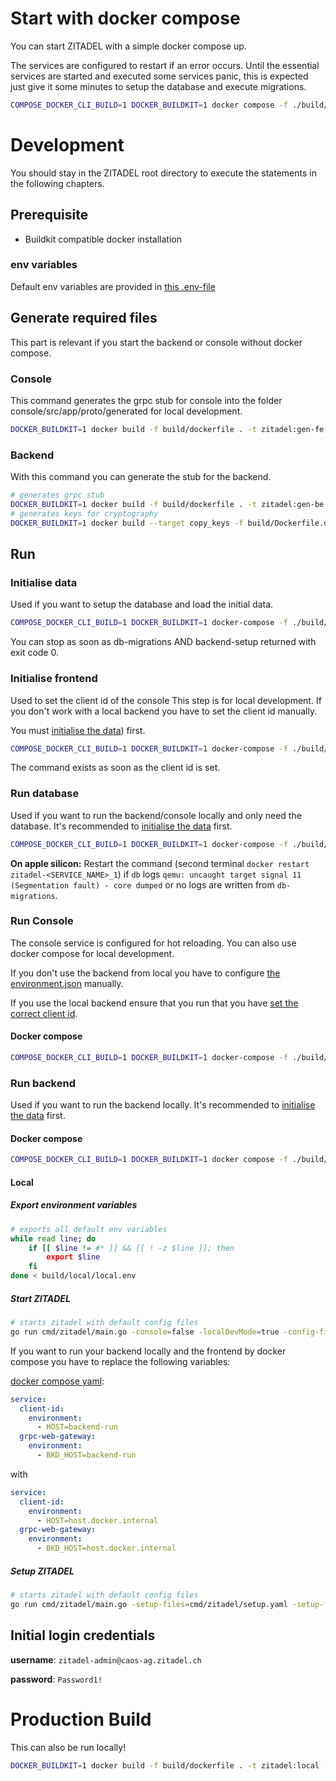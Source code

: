 # Start with docker compose

You can start ZITADEL with a simple docker compose up.

The services are configured to restart if an error occurs. Until the essential services are started and executed some services panic, this is expected just give it some minutes to setup the database and execute migrations.

```bash
COMPOSE_DOCKER_CLI_BUILD=1 DOCKER_BUILDKIT=1 docker compose -f ./build/local/docker-compose-dev.yml --profile init --profile backend --profile frontend -p zitadel up
```

# Development

You should stay in the ZITADEL root directory to execute the statements in the following chapters.

## Prerequisite

- Buildkit compatible docker installation

### env variables

Default env variables are provided in [this .env-file](build/local/local.env)

## Generate required files

This part is relevant if you start the backend or console without docker compose.

### Console

This command generates the grpc stub for console into the folder console/src/app/proto/generated for local development.

```bash
DOCKER_BUILDKIT=1 docker build -f build/dockerfile . -t zitadel:gen-fe --target npm-copy -o .
```

### Backend

With this command you can generate the stub for the backend.

```bash
# generates grpc stub
DOCKER_BUILDKIT=1 docker build -f build/dockerfile . -t zitadel:gen-be --target go-copy -o .
# generates keys for cryptography
DOCKER_BUILDKIT=1 docker build --target copy_keys -f build/Dockerfile.dev . -o .keys
```

## Run

### Initialise data

Used if you want to setup the database and load the initial data.

```bash
COMPOSE_DOCKER_CLI_BUILD=1 DOCKER_BUILDKIT=1 docker-compose -f ./build/local/docker-compose-dev.yml --profile database --profile init-backend -p zitadel up
```

You can stop as soon as db-migrations AND backend-setup returned with exit code 0.

### Initialise frontend

Used to set the client id of the console This step is for local development. If you don't work with a local backend you have to set the client id manually.

You must [initialise the data](###-Initialise-data)) first.

```bash
COMPOSE_DOCKER_CLI_BUILD=1 DOCKER_BUILDKIT=1 docker-compose -f ./build/local/docker-compose-dev.yml --profile database --profile backend --profile init-frontend -p zitadel up --exit-code-from client-id
```

The command exists as soon as the client id is set.

### Run database

Used if you want to run the backend/console locally and only need the database. It's recommended to [initialise the data](###-Initialise-data) first.

```bash
COMPOSE_DOCKER_CLI_BUILD=1 DOCKER_BUILDKIT=1 docker-compose -f ./build/local/docker-compose-dev.yml --profile database -p zitadel up
```

**On apple silicon:**
Restart the command (second terminal `docker restart zitadel-<SERVICE_NAME>_1`) if `db` logs `qemu: uncaught target signal 11 (Segmentation fault) - core dumped` or no logs are written from `db-migrations`.

### Run Console

The console service is configured for hot reloading. You can also use docker compose for local development.

If you don't use the backend from local you have to configure [the environment.json](local/environment.json) manually.

If you use the local backend ensure that you run that you have [set the correct client id](###-Initialise-frontend).

#### Docker compose

```bash
COMPOSE_DOCKER_CLI_BUILD=1 DOCKER_BUILDKIT=1 docker-compose -f ./build/local/docker-compose-dev.yml --profile frontend -p zitadel up
```

### Run backend

Used if you want to run the backend locally. It's recommended to [initialise the data](###-Initialise-data) first.

#### Docker compose

```bash
COMPOSE_DOCKER_CLI_BUILD=1 DOCKER_BUILDKIT=1 docker compose -f ./build/local/docker-compose-dev.yml --profile database --profile backend -p zitadel up
```

#### Local

##### Export environment variables

```bash
# exports all default env variables
while read line; do
    if [[ $line != #* ]] && [[ ! -z $line ]]; then
        export $line
    fi
done < build/local/local.env
```

##### Start ZITADEL

```bash
# starts zitadel with default config files
go run cmd/zitadel/main.go -console=false -localDevMode=true -config-files=cmd/zitadel/startup.yaml -config-files=cmd/zitadel/system-defaults.yaml -config-files=cmd/zitadel/authz.yaml start
```

If you want to run your backend locally and the frontend by docker compose you have to replace the following variables:

[docker compose yaml](local/docker-compose-dev.yml):

```yaml
service:
  client-id:
    environment:
      - HOST=backend-run
  grpc-web-gateway:
    environment:
      - BKD_HOST=backend-run
```

with

```yaml
service:
  client-id:
    environment:
      - HOST=host.docker.internal
  grpc-web-gateway:
    environment:
      - BKD_HOST=host.docker.internal
```

##### Setup ZITADEL

```bash
# starts zitadel with default config files
go run cmd/zitadel/main.go -setup-files=cmd/zitadel/setup.yaml -setup-files=cmd/zitadel/system-defaults.yaml -setup-files=cmd/zitadel/authz.yaml setup
```

## Initial login credentials

**username**: `zitadel-admin@caos-ag.zitadel.ch`

**password**: `Password1!`

# Production Build

This can also be run locally!

```bash
DOCKER_BUILDKIT=1 docker build -f build/dockerfile . -t zitadel:local --build-arg ENV=prod
```